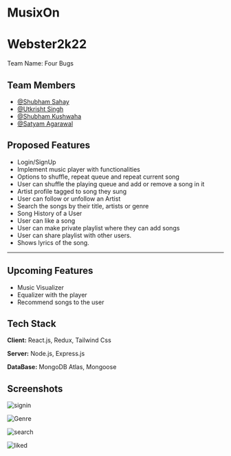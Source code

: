 
# MusixOn
# Webster2k22
Team Name: Four Bugs

## Team Members
- [@Shubham Sahay](https://github.com/thegeekypenguin)
- [@Utkrisht Singh](https://github.com/utkrisht5)
- [@Shubham Kushwaha](https://github.com/Shubham-20205157)
- [@Satyam Agarawal](https://github.com/Satyam107git)


## Proposed Features
- Login/SignUp
- Implement music player with functionalities
- Options to shuffle, repeat queue and repeat current song
- User can shuffle the playing queue and add or remove a song in it
- Artist  profile tagged to song they sung
- User can follow or unfollow an Artist
- Search the songs by their title, artists or genre
- Song History of a User
- User can like a song
- User can make private playlist where they can add songs
- User can share playlist with other users.
- Shows lyrics of the song.
---
## Upcoming Features
- Music Visualizer
- Equalizer with the player
- Recommend songs to the user

## Tech Stack
**Client:** React.js, Redux, Tailwind Css


**Server:** Node.js, Express.js


**DataBase:** MongoDB Atlas, Mongoose


## Screenshots

![signin](https://user-images.githubusercontent.com/76884219/201312915-b723d4d6-8445-44f6-8b7c-35ea47b2a187.jpeg)

![Genre](https://user-images.githubusercontent.com/76884219/201313144-3eae622c-a4dc-4a16-9398-f790659bf63f.jpeg)

![search](https://user-images.githubusercontent.com/76884219/201313230-ca0e7422-774b-42b4-b3b8-d16ddcbbd941.jpeg)


![liked](https://user-images.githubusercontent.com/76884219/201313277-f3405a48-9b52-4b54-ae74-f9fe8d2e5495.jpeg)
